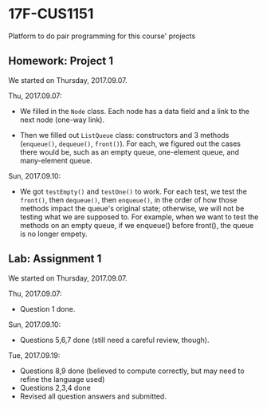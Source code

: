 # 17F-CUS1151
Platform to do pair programming for this course' projects

## Homework: Project 1
We started on Thursday, 2017.09.07.

Thu, 2017.09.07:
* We filled in the `Node` class. Each node has a data field and a link to the next node (one-way link).

* Then we filled out `ListQueue` class: constructors and 3 methods (`enqueue()`, `dequeue()`, `front()`). For each, we figured out the cases there would be, such as an empty queue, one-element queue, and many-element queue.

Sun, 2017.09.10:
* We got `testEmpty()` and `testOne()` to work. 
For each test, we test the `front()`, then `dequeue()`, then `enqueue()`, in the order of how those methods impact the queue's original state; otherwise, we will not be testing what we are supposed to. For example, when we want to test the methods on an empty queue, if we enqueue() before front(), the queue is no longer empety.

## Lab: Assignment 1
We started on Thursday, 2017.09.07.

Thu, 2017.09.07:
* Question 1 done.

Sun, 2017.09.10:
* Questions 5,6,7 done (still need a careful review, though).

Tue, 2017.09.19:
* Questions 8,9 done (believed to compute correctly, but may need to refine the language used)
* Questions 2,3,4 done
* Revised all question answers and submitted.
